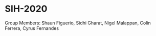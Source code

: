 # SIH-2020
Group Members: Shaun Figuerio, Sidhi Gharat, Nigel Malappan, Colin Ferrera, Cyrus Fernandes
